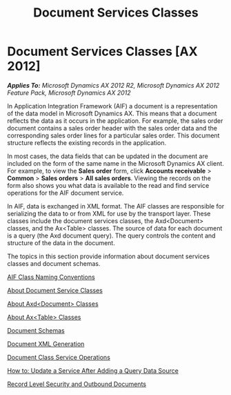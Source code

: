 ﻿---
title: Document Services Classes
TOCTitle: Document Services Classes
ms:assetid: 58d95442-703d-4ef1-a4c4-9af0ef45b3a0
ms:mtpsurl: https://technet.microsoft.com/en-us/library/Aa606696(v=AX.60)
ms:contentKeyID: 35244339
ms.date: 04/17/2013
mtps_version: v=AX.60
---

# Document Services Classes [AX 2012]


_**Applies To:** Microsoft Dynamics AX 2012 R2, Microsoft Dynamics AX 2012 Feature Pack, Microsoft Dynamics AX 2012_

In Application Integration Framework (AIF) a document is a representation of the data model in Microsoft Dynamics AX. This means that a document reflects the data as it occurs in the application. For example, the sales order document contains a sales order header with the sales order data and the corresponding sales order lines for a particular sales order. This document structure reflects the existing records in the application.

In most cases, the data fields that can be updated in the document are included on the form of the same name in the Microsoft Dynamics AX client. For example, to view the **Sales order** form, click **Accounts receivable** \> **Common** \> **Sales orders** \> **All sales orders**. Viewing the records on the form also shows you what data is available to the read and find service operations for the AIF document service.

In AIF, data is exchanged in XML format. The AIF classes are responsible for serializing the data to or from XML for use by the transport layer. These classes include the document services classes, the Axd\<Document\> classes, and the Ax\<Table\> classes. The source of data for each document is a query (the Axd document query). The query controls the content and structure of the data in the document.

The topics in this section provide information about document services classes and document schemas.

[AIF Class Naming Conventions](aif-class-naming-conventions.md)

[About Document Service Classes](about-document-service-classes.md)

[About Axd\<Document\> Classes](about-axd-document-classes.md)

[About Ax\<Table\> Classes](about-ax-table-classes.md)

[Document Schemas](document-schemas.md)

[Document XML Generation](document-xml-generation.md)

[Document Class Service Operations](document-class-service-operations.md)

[How to: Update a Service After Adding a Query Data Source](how-to-update-a-service-after-adding-a-query-data-source.md)

[Record Level Security and Outbound Documents](record-level-security-and-outbound-documents.md)

